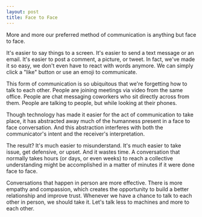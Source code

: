 ```yaml
---
layout: post
title: Face to Face
---
```


More and more our preferred method of communication is anything but face to face.

It's easier to say things to a screen. It's easier to send a text message or an email. It's easier to post a comment, a picture, or tweet. In fact, we've made it so easy, we don't even have to react with words anymore. We can simply click a "like" button or use an emoji to communicate.

This form of communication is so ubiquitous that we're forgetting how to talk to each other. People are joining meetings via video from the same office. People are chat messaging coworkers who sit directly across from them. People are talking to people, but while looking at their phones.

Though technology has made it easier for the act of communication to take place, it has abstracted away much of the humanness present in a face to face conversation. And this abstraction interferes with both the communicator's intent and the receiver's interpretation.

The result? It's much easier to misunderstand. It's much easier to take issue, get defensive, or upset. And it wastes time. A conversation that normally takes hours (or days, or even weeks) to reach a collective understanding might be accomplished in a matter of minutes if it were done face to face.

Conversations that happen in person are more effective. There is more empathy and compassion, which creates the opportunity to build a better relationship and improve trust. Whenever we have a chance to talk to each other in person, we should take it. Let's talk less to machines and more to each other.